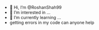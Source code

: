 - 👋 Hi, I’m @RoshanShah99
- 👀 I’m interested in ...
- 🌱 I’m currently learning ...
- getting errors in my code can anyone help
